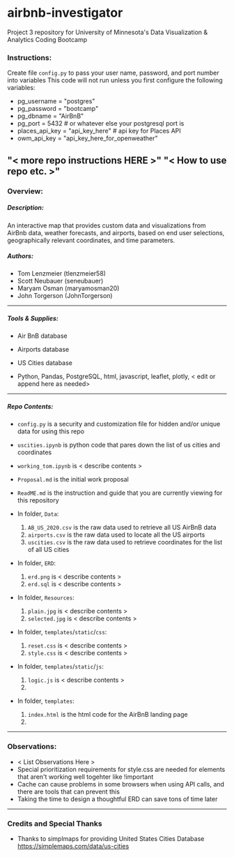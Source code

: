 # airbnb-investigator
Project 3 repository for University of Minnesota's Data Visualization & Analytics Coding Bootcamp

### Instructions:
Create file `config.py` to pass your user name, password, and port number into variables
This code will not run unless you first configure the following variables:

* pg_username = "postgres"
* pg_password = "bootcamp"
* pg_dbname = "AirBnB"
* pg_port = 5432 # or whatever else your postgresql port is
* places_api_key = "api_key_here" # api key for Places API
* owm_api_key = "api_key_here_for_openweather"

"< more repo instructions HERE >"
"< How to use repo etc. >"
---

### Overview:

##### Description:
An interactive map that provides custom data and visualizations from AirBnb data, weather forecasts, and airports, based on end user selections, geographically relevant coordinates, and time parameters.

##### Authors:
* Tom Lenzmeier (tlenzmeier58)
* Scott Neubauer (seneubauer)
* Maryam Osman (maryamosman20)
* John Torgerson (JohnTorgerson)
---

##### Tools & Supplies:
* Air BnB database
* Airports database
* US Cities database

* Python, Pandas, PostgreSQL, html, javascript, leaflet, plotly,  < edit or append here as needed>
---

##### Repo Contents:

* `config.py` is a security and customization file for hidden and/or unique data for using this repo
* `uscities.ipynb` is python code that pares down the list of us cities and coordinates
* `working_tom.ipynb` is < describe contents >
* `Proposal.md` is the initial work proposal
* `ReadME.md` is the instruction and guide that you are currently viewing for this repository
    
* In folder, `Data`:
    1. `AB_US_2020.csv` is the raw data used to retrieve all US AirBnB data
    2. `airports.csv` is the raw data used to locate all the US airports
    3. `uscities.csv` is the raw data used to retrieve coordinates for the list of all US cities

* In folder, `ERD`:
    1. `erd.png` is < describe contents >
    2. `erd.sql` is < describe contents >

* In folder, `Resources`:
    1. `plain.jpg` is < describe contents >
    2. `selected.jpg` is < describe contents >

* In folder, `templates`/`static`/`css`:
    1. `reset.css` is < describe contents >
    2. `style.css` is < describe contents >
    
* In folder, `templates`/`static`/`js`:
    1. `logic.js` is < describe contents >
    2. 
    
* In folder, `templates`:
    1. `index.html` is the html code for the AirBnB landing page
    2.
---

### Observations:
* < List Observations Here >
* Special prioritization requirements for style.css are needed for elements that aren't working well togehter like !important
* Cache can cause problems in some browsers when using API calls, and there are tools that can prevent this
* Taking the time to design a thoughtful ERD can save tons of time later

---

### Credits and Special Thanks

* Thanks to simplmaps for providing United States Cities Database https://simplemaps.com/data/us-cities